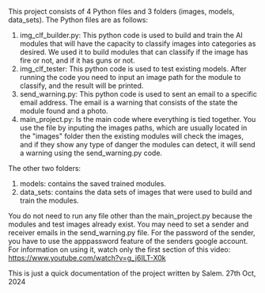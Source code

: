 This project consists of 4 Python files and 3 folders (images, models, data_sets).
The Python files are as follows:
1. img_clf_builder.py: This python code is used to build and train the AI modules that will have the capacity to classify images
   into categories as desired. We used it to build modules that can classify if the image has fire or not, and if it has guns or not.
2. img_clf_tester: This python code is used to test existing models. After running the code you need to input an image path for the module to classify, and the result will be printed.
3. send_warning.py: This python code is used to sent an email to a specific email address. The email is a warning that consists of the state the module found and a photo.
4. main_project.py: Is the main code where everything is tied together. You use the file by inputing the images paths, which are usually located in the "images" folder
   then the existing modules will check the images, and if they show any type of danger the modules can detect, it will send a warning using the send_warning.py code.

The other two folders:
  1. models: contains the saved trained modules.
  2. data_sets: contains the data sets of images that were used to build and train the modules.

You do not need to run any file other than the main_project.py because the modules and test images already exist.
You may need to set a sender and receiver emails in the send_warning.py file.
For the password of the sender, you have to use the apppassword feature of the senders google account. For information on using it, 
watch only the first section of this video: https://www.youtube.com/watch?v=g_j6ILT-X0k

This is just a quick documentation of the project written by Salem.                                                                                                     27th Oct, 2024
